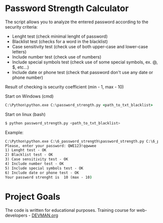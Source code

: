 # Password Strength Calculator

The script allows you to analyze the entered password according to the security criteria:
* Lenght test (check minimal lenght of password)
* Blacklist test (checks for a word in the blacklist)
* Case sensitivity test (check use of both upper-case and lower-case letters)
* Include number test (check use of numbers)
* Include special symbols test (check use of some special symbols, ex. @, $, etc...)
* Include date or phone test (check that password don't use any date or phone number)

Result of checking is security coefficient (min - 1, max - 10)

Start on Windows (cmd)
```cmd
C:\Python\python.exe C:\password_strength.py <path_to_txt_blacklist>
```

Start on linux (bash)
```bash
$ python password_strength.py <path_to_txt_blacklist>
```

Example:
```cmd
C:\Python\python.exe C:\6_password_strength\password_strength.py C:\6_password_strength\blacklist.txt
Please, enter your password: QWE123!qqwwee
1) Lenght test - OK
2) Blacklist test - OK
3) Case sensitivity test - OK
4) Include number test - OK
5) Include special symbols test - OK
6) Include date or phone test - OK
Your password strenght is  10 (max - 10)
```

# Project Goals

The code is written for educational purposes. Training course for web-developers - [DEVMAN.org](https://devman.org)

